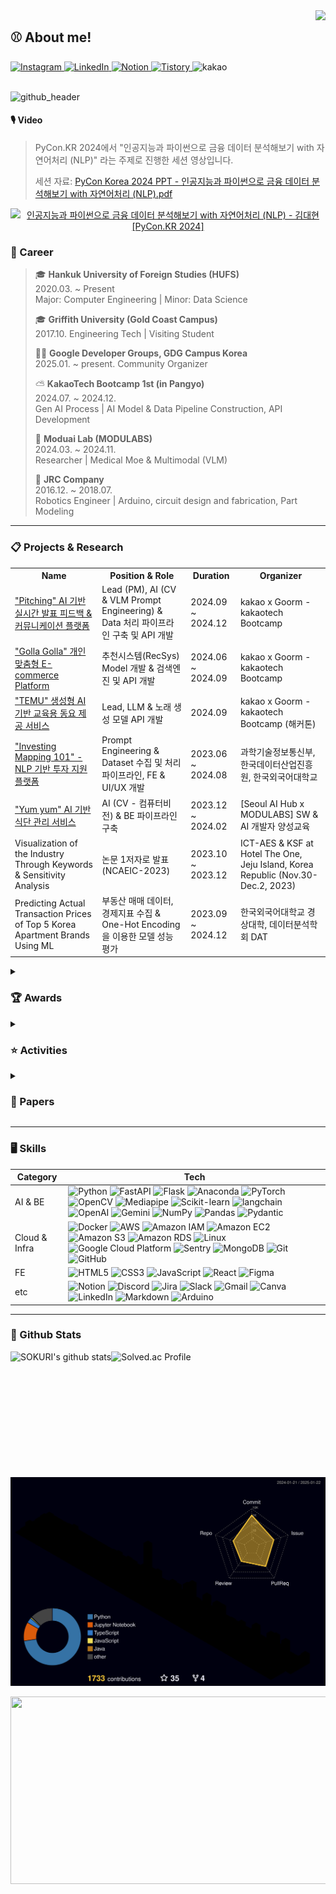 <div align="right">
  <img src="https://komarev.com/ghpvc/?username=Daehyun-Bigbread&&style=flat-square" align="right"/>
</div>

<div align="left">
  
## ⚾ About me!

  <!-- 소셜 배지들 -->
  <a href="https://www.instagram.com/developer._.toby/" target="_blank">
    <img src="https://img.shields.io/badge/Instagram-%23000000?style=flat&logo=instagram&logoColor=white&color=dd2a7b" alt="Instagram" />
  </a>
  <a href="https://www.linkedin.com/in/daehyun-kim-b6336b291/">
    <img src="https://img.shields.io/badge/LinkedIn-%230077B5?style=flat&logo=linkedin&logoColor=white" alt="LinkedIn"/>
  </a>
  <a href="https://www.notion.so/bigbread-1129/Hello-I-m-Daehyun-ad5c33377ba74550b94293fd32c7c6d9?pvs=4">
    <img src="https://img.shields.io/badge/Notion-%23000000?style=flat&logo=notion&logoColor=white" alt="Notion" />
  </a>
  <a href="https://daehyun-bigbread.tistory.com">
    <img src="https://img.shields.io/badge/Tistory-ff5544?style=flat&logo=tistory&logoColor=white" alt="Tistory" />
  </a>
    <img src="https://img.shields.io/badge/kakao tech bootcamp-FEE500?style=flat&logo=kakao&logoColor=black" alt="kakao" height="21">
  <br />
  <br />
  
  <!-- 헤더 이미지 -->
  ![github_header](https://github.com/user-attachments/assets/189b1620-cdde-4092-b39d-7dafec277b36)


</div>

#### 🎙️ Video
> PyCon.KR 2024에서 "인공지능과 파이썬으로 금융 데이터 분석해보기 with 자연어처리 (NLP)" 라는 주제로 진행한 세션 영상입니다.
> 
> 세션 자료: [PyCon Korea 2024 PPT - 인공지능과 파이썬으로 금융 데이터 분석해보기 with 자연어처리 (NLP).pdf](https://github.com/user-attachments/files/18330301/PyCon.Korea.2024.PPT.-.with.NLP.pdf)


<div align="center">
  
  [![인공지능과 파이썬으로 금융 데이터 분석해보기 with 자연어처리 (NLP) - 김대현 [PyCon.KR 2024]](https://img.youtube.com/vi/pCO04CtCl6c/0.jpg)](https://www.youtube.com/watch?v=pCO04CtCl6c)

</div>

### 🌱 Career

> 🎓 **Hankuk University of Foreign Studies (HUFS)**  
> 2020.03. ~ Present  
> Major: Computer Engineering | Minor: Data Science  
>
> 🎓 **Griffith University (Gold Coast Campus)**  
> 2017.10.
> Engineering Tech | Visiting Student
>
> 🧑‍💻 **Google Developer Groups, GDG Campus Korea**  
> 2025.01. ~ present.
> Community Organizer
> 
> ⛅️ **KakaoTech Bootcamp 1st (in Pangyo)**  
> 2024.07. ~ 2024.12.  
> Gen AI Process | AI Model & Data Pipeline Construction, API Development
>
> 🐤 **Moduai Lab (MODULABS)**  
> 2024.03. ~ 2024.11.  
> Researcher | Medical Moe & Multimodal (VLM)
> 
> 🤖 **JRC Company**  
> 2016.12. ~ 2018.07.  
> Robotics Engineer | Arduino, circuit design and fabrication, Part Modeling
---

<div align="left">
    <h3>📋 Projects & Research</h3>
    <table>
        <tr>
            <th>Name</th>
            <th>Position & Role</th>
            <th>Duration</th>
            <th>Organizer</th>
        </tr>
        <tr>
          <td>
            <a href="https://github.com/KakaoTech-14-All-in-one-move" target="_blank">
              "Pitching" AI 기반 실시간 발표 피드백 & 커뮤니케이션 플랫폼
            </a>
          </td>
          <td>Lead (PM), AI (CV & VLM Prompt Engineering) & Data 처리 파이프라인 구축 및 API 개발</td>
          <td>2024.09 ~ 2024.12</td>
          <td>kakao x Goorm - kakaotech Bootcamp</td>
        </tr>
        <tr>
          <td>
            <a href="https://github.com/Kakaotech-18-Ecommerce" target="_blank">
              "Golla Golla" 개인 맞춤형 E-commerce Platform
            </a>
          </td>
          <td>추천시스템(RecSys) Model 개발 & 검색엔진 및 API 개발</td>
          <td>2024.06 ~ 2024.09</td>
          <td>kakao x Goorm - kakaotech Bootcamp</td>
        </tr>
        <tr>
          <td>
            <a href="https://github.com/Kakao-Groomton-MusicGen" target="_blank">
              "TEMU" 생성형 AI 기반 교육용 동요 제공 서비스
            </a>
          </td>
          <td>Lead, LLM & 노래 생성 모델 API 개발</td>
          <td>2024.09</td>
          <td>kakao x Goorm - kakaotech Bootcamp (해커톤)</td>
        </tr>
        <tr>
          <td>
            <a href="https://github.com/FindAlphaa/Mapping101" target="_blank">
              "Investing Mapping 101" - NLP 기반 투자 지원 플랫폼
            </a>
          </td>
          <td>Prompt Engineering & Dataset 수집 및 처리 파이프라인, FE & UI/UX 개발</td>
          <td>2023.06 ~ 2024.08</td>
          <td>과학기술정보통신부, 한국데이터산업진흥원, 한국외국어대학교</td>
        </tr>
        <tr>
          <td>
            <a href="https://github.com/Daehyun-Bigbread/yyamyyam" target="_blank">
              "Yum yum" AI 기반 식단 관리 서비스
            </a>
          </td>
          <td>AI (CV - 컴퓨터비전) & BE 파이프라인 구축</td>
          <td>2023.12 ~ 2024.02</td>
          <td>[Seoul AI Hub x MODULABS] SW & AI 개발자 양성교육</td>
        </tr>
        <tr>
          <td>Visualization of the Industry Through Keywords & Sensitivity Analysis</td>
          <td>논문 1저자로 발표 (NCAEIC-2023)</td>
          <td>2023.10 ~ 2023.12</td>
          <td>ICT-AES & KSF at Hotel The One, Jeju Island, Korea Republic (Nov.30-Dec.2, 2023)</td>
        </tr>
        <tr>
          <td>Predicting Actual Transaction Prices of Top 5 Korea Apartment Brands Using ML</td>
          <td>부동산 매매 데이터, 경제지표 수집 & One-Hot Encoding 을 이용한 모델 성능 평가</td>
          <td>2023.09 ~ 2024.12</td>
          <td>한국외국어대학교 경상대학, 데이터분석학회 DAT</td>
        </tr>
    </table>
</div>

<details>
  <summary><h3>🏆 Awards</h3></summary>
  <table>
    <thead>
      <tr>
        <th>Award</th>
        <th>Issued by</th>
        <th>Date</th>
        <th>Details/Location</th>
      </tr>
    </thead>
    <tbody>
      <tr>
        <td>2nd Award (최우수상)</td>
        <td>Kakaotech BootCamp [Kakao Corp. x Goorm]</td>
        <td>2024.02.23</td>
        <td>AWS 부하테스트 대회 토너먼트 </td>
      </tr>
      <tr>
        <td>Grand Award (대상)</td>
        <td>Seoul AI Hub X MODULABS (모두의연구소)</td>
        <td>2024.02.23</td>
        <td>2024 AI/SW Start-up Job Fair</td>
      </tr>
      <tr>
        <td>Best-paper Award (Best 논문상)</td>
        <td>NCAEIC-2023 (ICT-AES, KSF)</td>
        <td>2023.11.30 ~ 2023.12.02</td>
        <td>Hotel The One, Jeju Island, Korea</td>
      </tr>
      <tr>
        <td>Excellence Award (우수상, 3rd)</td>
        <td>HUFS Summer Hackathon (GDSC HUFS & TAB, AI Education Center of HUFS(AI 교육원))</td>
        <td>2024.06.28 ~ 2024.06.29</td>
        <td>2024 HUFS Summer Hackathon</td>
      </tr>
      <tr>
        <td>Capstone Project Research Award (캡스톤 우수상)</td>
        <td>HUFS Data Analysis Academy (DAT), HUFS School of Economics and Business (한곡외국어대학교 경상대학)</td>
        <td>2023.12.11</td>
        <td>Capstone project research recognition</td>
      </tr>
      <tr>
        <td>Bronze Award (4th)</td>
        <td>International Robot Olympiad (IROC-국제로봇올림피아드 위원회)</td>
        <td>2017.08.05 ~ 2017.08.06</td>
        <td>DDC Convention Center, Daejeon, Korea</td>
      </tr>
      <tr>
        <td>Creative Concept Award</td>
        <td>The 4th Australian Robotics Challenge (Griffith University, Google Australia, Australia Robotics Association)</td>
        <td>2017.10.26 ~ 2017.10.27</td>
        <td>Griffith University Gold Coast Campus, Brisbane, Australia</td>
      </tr>
    </tbody>
  </table>

</details>

<details>
  <summary><h3> ⭐ Activities</h3></summary>
  <div align="center">
  <table>
    <thead>
      <tr>
        <th>Organization/Team</th>
        <th>Position</th>
        <th>Duration</th>
        <th>Key Activities/Contributions</th>
      </tr>
    </thead>
    <tbody>
      <tr>
        <td>Google Developers Group</td>
        <td>Organizer, Staff</td>
        <td>2024 ~ Present</td>
        <td>GopherCon Korea 2024 Organizer (GDG Golang Korea), Speaker Management, Build with AI (GDG Campus Korea) Staff</td>
      </tr>
      <tr>
        <td>PyCon 2024</td>
        <td>Speaker</td>
        <td>2024.10</td>
        <td>Topic: "Analyzing Financial Data with AI & Python using NLP"</td>
      </tr>
      <tr>
        <td>YOUTHCON'24</td>
        <td>Speaker</td>
        <td>2024.08</td>
        <td>Topic: "Growth from Reckless Challenges"</td>
      </tr>
      <tr>
        <td>ICT-Advanced Engineering Society (ICT-AES)</td>
        <td>Participant (Member)</td>
        <td>2023.12</td>
        <td>National Conference on Advanced Engineering and ICT-Convergence (NCAEIC-2023)</td>
      </tr>
      <tr>
        <td>SW/AI University Global Talent Training Program</td>
        <td>Participant</td>
        <td>2023.11</td>
        <td>Training programs in Nanyang Technical University, National University of Singapore, Hanoi University of Science and Technology</td>
      </tr>
      <tr>
        <td>DAT (Data Analysis Academy)</td>
        <td>ML Team Member</td>
        <td>2023.09 ~ 2023.12</td>
        <td>Capstone project: Predicting transaction prices of top 5 Korean apartment brands using ML</td>
      </tr>
      <tr>
        <td>Team FindAlpha</td>
        <td>Member</td>
        <td>2023.06 ~ 2023.08</td>
        <td>Deep learning NLP projects, participated in "Mapping 101 Service" development with Ministry of Science, ICT & Kdata</td>
      </tr>
      <tr>
        <td>Passion & Pioneer Academic Society of Computer Engineering (PnP)</td>
        <td>Organizer</td>
        <td>2020 ~ Present</td>
        <td>Led AI study team (2023 ~ 2024.02), participated in AI and Data Science study groups (2020 ~ 2021)</td>
      </tr>
    </tbody>
  </table>

</details>

<details>
  <summary><h3>📝 Papers</h3></summary>

  - "Investing Mapping 101: Visualization of the Industry through Keywords & Sensitivity Analysis" - National Conference on Advanced Engineering and ICT-Convergence 2023 (NCAEIC-2023), organized by ICT-AES and KSF at Hotel The One, Jeju Island, Korea Republic (Nov. 30 - Dec. 2, 2023)
  - "Predicting Actual Transaction Prices of Top 5 Korea Apartment Brands Using ML" - Conference Capstone Project Presentation, organized by HUFS Data Analysis Academy DAT, HUFS School of Economics and Business (Dec. 07, 2023)

</details>

---

### 🖥️ Skills

   <table>
        <thead>
            <tr>
                <th>Category</th>
                <th>Tech</th>
            </tr>
        </thead>
        <tbody>
            <tr>
                <td>AI & BE</td>
                <td>
                    <img src="https://img.shields.io/badge/Python-3776AB?style=flat&logo=Python&logoColor=white" alt="Python">
                    <img src="https://img.shields.io/badge/FastAPI-009688?style=flat&logo=FastAPI&logoColor=white" alt="FastAPI">
                    <img src="https://img.shields.io/badge/Flask-000000?style=flat&logo=Flask&logoColor=white" alt="Flask">
                    <img src="https://img.shields.io/badge/Anaconda-44A833?style=flat&logo=Anaconda&logoColor=white" alt="Anaconda">
                    <img src="https://img.shields.io/badge/PyTorch-EE4C2C?style=flat&logo=PyTorch&logoColor=white" alt="PyTorch">
                    <img src="https://img.shields.io/badge/OpenCV-5C3EE8?style=flat&logo=OpenCV&logoColor=white" alt="OpenCV">
                    <img src="https://img.shields.io/badge/Mediapipe-0085CA?style=flat&logo=Mediapipe&logoColor=white" alt="Mediapipe">
                    <img src="https://img.shields.io/badge/Scikit--learn-F7931E?style=flat&logo=scikit-learn&logoColor=white" alt="Scikit-learn">
                    <img src="https://img.shields.io/badge/Langchain-1C3C3C?style=flat&logo=langchain&logoColor=white" alt="langchain">
                    <img src="https://img.shields.io/badge/OpenAI-412991?style=flat&logo=OpenAI&logoColor=white" alt="OpenAI">
                   <img src="https://img.shields.io/badge/Gemini-8E75B2?style=flat&logo=googlegemini&logoColor=white" alt="Gemini">
                    <img src="https://img.shields.io/badge/NumPy-013243?style=flat&logo=NumPy&logoColor=white" alt="NumPy">
                    <img src="https://img.shields.io/badge/Pandas-150458?style=flat&logo=Pandas&logoColor=white" alt="Pandas">
                    <img src="https://img.shields.io/badge/Pydantic-FFE873?style=flat&logo=Pydantic&logoColor=black" alt="Pydantic">
                </td>
            </tr>
            <tr>
                <td>Cloud & Infra</td>
                <td>
                    <img src="https://img.shields.io/badge/Docker-2496ED?style=flat&logo=Docker&logoColor=white" alt="Docker">
                    <img src="https://img.shields.io/badge/AWS-232F3E?style=flat&logo=amazonwebservices&logoColor=white" alt="AWS">
                    <img src="https://img.shields.io/badge/Amazon%20IAM-DD344C?style=flat&logo=amazoniam&logoColor=white" alt="Amazon IAM">
                    <img src="https://img.shields.io/badge/Amazon%20EC2-FF9900?style=flat&logo=AmazonEC2&logoColor=white" alt="Amazon EC2">
                    <img src="https://img.shields.io/badge/Amazon%20S3-569A31?style=flat&logo=AmazonS3&logoColor=white" alt="Amazon S3">
                    <img src="https://img.shields.io/badge/Amazon%20RDS-527FFF?style=flat&logo=AmazonRDS&logoColor=white" alt="Amazon RDS">
                    <img src="https://img.shields.io/badge/Linux-FCC624?style=flat&logo=Linux&logoColor=black" alt="Linux">
                    <img src="https://img.shields.io/badge/GCP-4285F4?style=flat&logo=Google%20Cloud&logoColor=white" alt="Google Cloud Platform">
                    <img src="https://img.shields.io/badge/Sentry-FF6500?style=flat&logo=Sentry&logoColor=white" alt="Sentry">
                    <img src="https://img.shields.io/badge/MongoDB-47A248?style=flat&logo=MongoDB&logoColor=white" alt="MongoDB">
                    <img src="https://img.shields.io/badge/Git-F05032?style=flat&logo=Git&logoColor=white" alt="Git">
                    <img src="https://img.shields.io/badge/GitHub-181717?style=flat&logo=GitHub&logoColor=white" alt="GitHub">
                </td>
            </tr>
            <tr>
                <td>FE</td>
                <td>
                    <img src="https://img.shields.io/badge/HTML5-E34F26?style=flat&logo=HTML5&logoColor=white" alt="HTML5">
                    <img src="https://img.shields.io/badge/CSS3-1572B6?style=flat&logo=CSS3&logoColor=white" alt="CSS3">
                    <img src="https://img.shields.io/badge/JavaScript-F7DF1E?style=flat&logo=JavaScript&logoColor=black" alt="JavaScript">
                    <img src="https://img.shields.io/badge/React-61DAFB?style=flat&logo=React&logoColor=white" alt="React">
                    <img src="https://img.shields.io/badge/Figma-F24E1E?style=flat&logo=Figma&logoColor=white" alt="Figma">
                </td>
            </tr>
            <tr>
                <td>etc</td>
                <td>
                    <img src="https://img.shields.io/badge/Notion-000000?style=flat&logo=Notion&logoColor=white" alt="Notion">
                    <img src="https://img.shields.io/badge/Discord-5865F2?style=flat&logo=Discord&logoColor=white" alt="Discord">
                    <img src="https://img.shields.io/badge/Jira-0052CC?style=flat&logo=Jira&logoColor=white" alt="Jira">
                    <img src="https://img.shields.io/badge/Slack-4A154B?style=flat&logo=Slack&logoColor=white" alt="Slack">
                    <img src="https://img.shields.io/badge/Gmail-D14836?style=flat&logo=Gmail&logoColor=white" alt="Gmail">
                     <img src="https://img.shields.io/badge/canva-00C4CC?style=flat&logo=Canva&logoColor=white" alt="Canva">
                    <img src="https://img.shields.io/badge/LinkedIn-0077B5?style=flat&logo=LinkedIn&logoColor=white" alt="LinkedIn">
                    <img src="https://img.shields.io/badge/Markdown-000000?style=flat&logo=Markdown&logoColor=white" alt="Markdown">
                    <img src="https://img.shields.io/badge/Arduino-00979D?style=flat&logo=Arduino&logoColor=white" alt="Arduino">
                </td>
            </tr>
        </tbody>
    </table>


---

### 🌱 Github Stats  

<div align="center">
  <div style="display: flex;">
    <img align="center" style="height:170px" src="https://github-readme-stats.vercel.app/api?username=Daehyun-Bigbread&show_icons=true&include_all_commits=true&theme=nord&hide_border=true" alt="SOKURI's github stats" />
    <img align="center" style="height:170px" src="http://mazassumnida.wtf/api/v2/generate_badge?boj=kdh1834" alt="Solved.ac Profile" />
  </div>
</div>
<br />

![](./profile-3d-contrib/profile-night-rainbow.svg)

<div align="center">
  <div style="display: flex, height:180px">
    <a href="https://github.com/devxb/gitanimals">
    <img
      src="https://render.gitanimals.org/farms/Daehyun-Bigbread"
      width="1000"
      height="300"
    />
    </a>
  </div>
</div>

<!--

**Daehyun-Bigbread/Daehyun-Bigbread** is a ✨ _special_ ✨ repository because its `README.md` (this file) appears on your GitHub profile.


Here are some ideas to get you started:

- 🔭 I’m currently working on ...
- 🌱 I’m currently learning ...
- 👯 I’m looking to collaborate on ...
- 🤔 I’m looking for help with ...
- 💬 Ask me about ...
- 📫 How to reach me: ...
- 😄 Pronouns: ...
- ⚡ Fun fact: ...
-->
